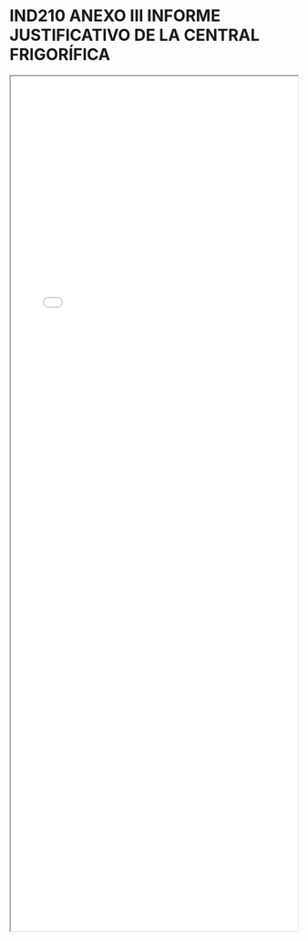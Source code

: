 
# IND210 ANEXO III INFORME JUSTIFICATIVO DE LA CENTRAL FRIGORÍFICA

<iframe src="../IND210 ANEXO III INFORME JUSTIFICATIVO DE LA CENTRAL FRIGORÍFICA.pdf" width="100%" height="1500px"></iframe>

